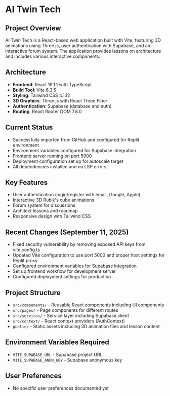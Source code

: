 # AI Twin Tech

## Project Overview
AI Twin Tech is a React-based web application built with Vite, featuring 3D animations using Three.js, user authentication with Supabase, and an interactive forum system. The application provides lessons on architecture and includes various interactive components.

## Architecture
- **Frontend**: React 19.1.1 with TypeScript
- **Build Tool**: Vite 6.3.5
- **Styling**: Tailwind CSS 4.1.12
- **3D Graphics**: Three.js with React Three Fiber
- **Authentication**: Supabase (database and auth)
- **Routing**: React Router DOM 7.8.0

## Current Status
- Successfully imported from GitHub and configured for Replit environment
- Environment variables configured for Supabase integration
- Frontend server running on port 5000
- Deployment configuration set up for autoscale target
- All dependencies installed and no LSP errors

## Key Features
- User authentication (login/register with email, Google, Apple)
- Interactive 3D Rubik's cube animations
- Forum system for discussions
- Architect lessons and roadmap
- Responsive design with Tailwind CSS

## Recent Changes (September 11, 2025)
- Fixed security vulnerability by removing exposed API keys from vite.config.ts
- Updated Vite configuration to use port 5000 and proper host settings for Replit proxy
- Configured environment variables for Supabase integration
- Set up frontend workflow for development server
- Configured deployment settings for production

## Project Structure
- `src/components/` - Reusable React components including UI components
- `src/pages/` - Page components for different routes
- `src/services/` - Service layer including Supabase client
- `src/context/` - React context providers (AuthContext)
- `public/` - Static assets including 3D animation files and lesson content

## Environment Variables Required
- `VITE_SUPABASE_URL` - Supabase project URL
- `VITE_SUPABASE_ANON_KEY` - Supabase anonymous key

## User Preferences
- No specific user preferences documented yet
